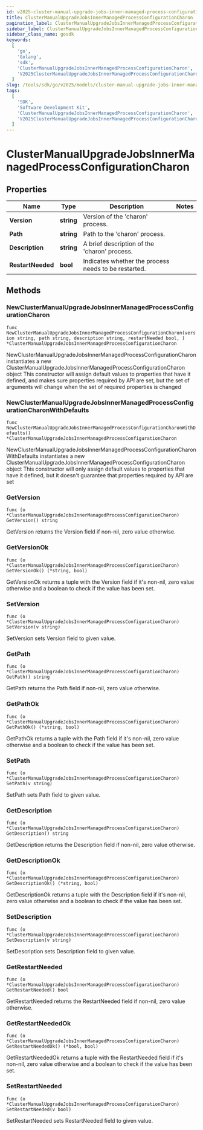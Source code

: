 ```yaml
---
id: v2025-cluster-manual-upgrade-jobs-inner-managed-process-configuration-charon
title: ClusterManualUpgradeJobsInnerManagedProcessConfigurationCharon
pagination_label: ClusterManualUpgradeJobsInnerManagedProcessConfigurationCharon
sidebar_label: ClusterManualUpgradeJobsInnerManagedProcessConfigurationCharon
sidebar_class_name: gosdk
keywords:
  [
    'go',
    'Golang',
    'sdk',
    'ClusterManualUpgradeJobsInnerManagedProcessConfigurationCharon',
    'V2025ClusterManualUpgradeJobsInnerManagedProcessConfigurationCharon',
  ]
slug: /tools/sdk/go/v2025/models/cluster-manual-upgrade-jobs-inner-managed-process-configuration-charon
tags:
  [
    'SDK',
    'Software Development Kit',
    'ClusterManualUpgradeJobsInnerManagedProcessConfigurationCharon',
    'V2025ClusterManualUpgradeJobsInnerManagedProcessConfigurationCharon',
  ]
---
```


# ClusterManualUpgradeJobsInnerManagedProcessConfigurationCharon

## Properties

| Name | Type | Description | Notes |
| --- | --- | --- | --- |
| **Version** | **string** | Version of the 'charon' process. |
| **Path** | **string** | Path to the 'charon' process. |
| **Description** | **string** | A brief description of the 'charon' process. |
| **RestartNeeded** | **bool** | Indicates whether the process needs to be restarted. |

## Methods

### NewClusterManualUpgradeJobsInnerManagedProcessConfigurationCharon

`func NewClusterManualUpgradeJobsInnerManagedProcessConfigurationCharon(version string, path string, description string, restartNeeded bool, ) *ClusterManualUpgradeJobsInnerManagedProcessConfigurationCharon`

NewClusterManualUpgradeJobsInnerManagedProcessConfigurationCharon instantiates a new ClusterManualUpgradeJobsInnerManagedProcessConfigurationCharon object This constructor will assign default values to properties that have it defined, and makes sure properties required by API are set, but the set of arguments will change when the set of required properties is changed

### NewClusterManualUpgradeJobsInnerManagedProcessConfigurationCharonWithDefaults

`func NewClusterManualUpgradeJobsInnerManagedProcessConfigurationCharonWithDefaults() *ClusterManualUpgradeJobsInnerManagedProcessConfigurationCharon`

NewClusterManualUpgradeJobsInnerManagedProcessConfigurationCharonWithDefaults instantiates a new ClusterManualUpgradeJobsInnerManagedProcessConfigurationCharon object This constructor will only assign default values to properties that have it defined, but it doesn't guarantee that properties required by API are set

### GetVersion

`func (o *ClusterManualUpgradeJobsInnerManagedProcessConfigurationCharon) GetVersion() string`

GetVersion returns the Version field if non-nil, zero value otherwise.

### GetVersionOk

`func (o *ClusterManualUpgradeJobsInnerManagedProcessConfigurationCharon) GetVersionOk() (*string, bool)`

GetVersionOk returns a tuple with the Version field if it's non-nil, zero value otherwise and a boolean to check if the value has been set.

### SetVersion

`func (o *ClusterManualUpgradeJobsInnerManagedProcessConfigurationCharon) SetVersion(v string)`

SetVersion sets Version field to given value.

### GetPath

`func (o *ClusterManualUpgradeJobsInnerManagedProcessConfigurationCharon) GetPath() string`

GetPath returns the Path field if non-nil, zero value otherwise.

### GetPathOk

`func (o *ClusterManualUpgradeJobsInnerManagedProcessConfigurationCharon) GetPathOk() (*string, bool)`

GetPathOk returns a tuple with the Path field if it's non-nil, zero value otherwise and a boolean to check if the value has been set.

### SetPath

`func (o *ClusterManualUpgradeJobsInnerManagedProcessConfigurationCharon) SetPath(v string)`

SetPath sets Path field to given value.

### GetDescription

`func (o *ClusterManualUpgradeJobsInnerManagedProcessConfigurationCharon) GetDescription() string`

GetDescription returns the Description field if non-nil, zero value otherwise.

### GetDescriptionOk

`func (o *ClusterManualUpgradeJobsInnerManagedProcessConfigurationCharon) GetDescriptionOk() (*string, bool)`

GetDescriptionOk returns a tuple with the Description field if it's non-nil, zero value otherwise and a boolean to check if the value has been set.

### SetDescription

`func (o *ClusterManualUpgradeJobsInnerManagedProcessConfigurationCharon) SetDescription(v string)`

SetDescription sets Description field to given value.

### GetRestartNeeded

`func (o *ClusterManualUpgradeJobsInnerManagedProcessConfigurationCharon) GetRestartNeeded() bool`

GetRestartNeeded returns the RestartNeeded field if non-nil, zero value otherwise.

### GetRestartNeededOk

`func (o *ClusterManualUpgradeJobsInnerManagedProcessConfigurationCharon) GetRestartNeededOk() (*bool, bool)`

GetRestartNeededOk returns a tuple with the RestartNeeded field if it's non-nil, zero value otherwise and a boolean to check if the value has been set.

### SetRestartNeeded

`func (o *ClusterManualUpgradeJobsInnerManagedProcessConfigurationCharon) SetRestartNeeded(v bool)`

SetRestartNeeded sets RestartNeeded field to given value.

